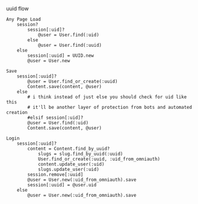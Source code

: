 uuid flow

    Any Page Load
        session?
            session[:uid]?
                @user = User.find(:uid)
            else
                @user = User.find(:uuid)
        else
            session[:uuid] = UUID.new
            @user = User.new

    Save
        session[:uuid]?
            @user = User.find_or_create(:uuid)
            Content.save(content, @user)
        else
            # i think instead of just else you should check for uid like this
            # it'll be another layer of protection from bots and automated creation
            #elsif session[:uid]?
            @user = User.find(:uid)
            Content.save(content, @user)

    Login
        session[:uuid]?
            content = Content.find_by_uuid?
                slugs = slug.find_by_uuid(:uuid)
                User.find_or_create(:uuid, :uid_from_omniauth)
                content.update_user(:uid)
                slugs.update_user(:uid)
            session.remove[:uuid]
            @user = User.new(:uid_from_omniauth).save
            session[:uuid] = @user.uid
        else
            @user = User.new(:uid_from_omniauth).save


